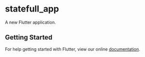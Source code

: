 # statefull_app

A new Flutter application.

## Getting Started

For help getting started with Flutter, view our online
[documentation](https://flutter.io/).
